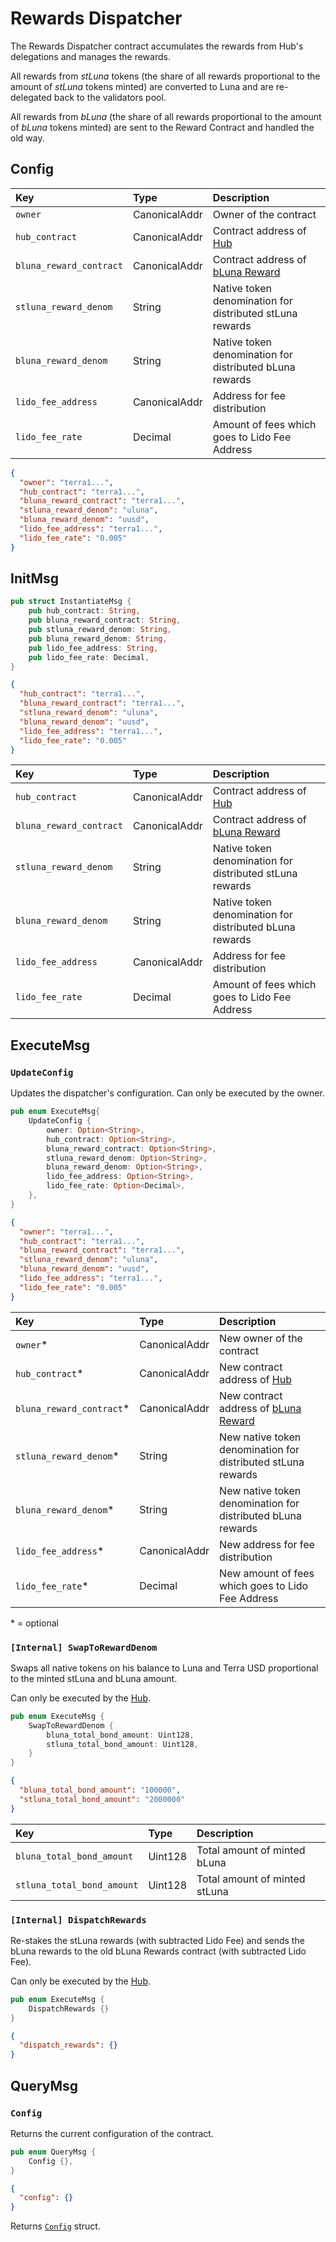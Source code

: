 # Rewards Dispatcher

The Rewards Dispatcher contract accumulates the rewards from Hub's delegations and manages the rewards.

All rewards from *stLuna* tokens (the share of all rewards proportional to the amount of *stLuna* tokens minted) are converted to Luna and are re-delegated back to the validators pool.

All rewards from *bLuna* (the share of all rewards proportional to the amount of *bLuna* tokens minted) are sent to the Reward Contract and handled the old way.

## Config

| Key | Type | Description |
| :--- | :--- | :--- |
| `owner` | CanonicalAddr | Owner of the contract |
| `hub_contract` | CanonicalAddr | Contract address of [Hub](hub) |
| `bluna_reward_contract` | CanonicalAddr | Contract address of [bLuna Reward](reward) |
| `stluna_reward_denom` | String | Native token denomination for distributed stLuna rewards |
| `bluna_reward_denom` | String | Native token denomination for distributed bLuna rewards |
| `lido_fee_address` | CanonicalAddr | Address for fee distribution |
| `lido_fee_rate` | Decimal | Amount of fees which goes to Lido Fee Address |

```json
{
  "owner": "terra1...",
  "hub_contract": "terra1...",
  "bluna_reward_contract": "terra1...",
  "stluna_reward_denom": "uluna",
  "bluna_reward_denom": "uusd",
  "lido_fee_address": "terra1...",
  "lido_fee_rate": "0.005"
}
```

## InitMsg

```rust
pub struct InstantiateMsg {
    pub hub_contract: String,
    pub bluna_reward_contract: String,
    pub stluna_reward_denom: String,
    pub bluna_reward_denom: String,
    pub lido_fee_address: String,
    pub lido_fee_rate: Decimal,
}
```

```json
{
  "hub_contract": "terra1...",
  "bluna_reward_contract": "terra1...",
  "stluna_reward_denom": "uluna",
  "bluna_reward_denom": "uusd",
  "lido_fee_address": "terra1...",
  "lido_fee_rate": "0.005" 
}
```

| Key | Type | Description |
| :--- | :--- | :--- |
| `hub_contract` | CanonicalAddr | Contract address of [Hub](hub) |
| `bluna_reward_contract` | CanonicalAddr | Contract address of [bLuna Reward](reward) |
| `stluna_reward_denom` | String | Native token denomination for distributed stLuna rewards |
| `bluna_reward_denom` | String | Native token denomination for distributed bLuna rewards |
| `lido_fee_address` | CanonicalAddr | Address for fee distribution |
| `lido_fee_rate` | Decimal | Amount of fees which goes to Lido Fee Address |

## ExecuteMsg

### ```UpdateConfig```

Updates the dispatcher's configuration. Can only be executed by the owner.

```rust
pub enum ExecuteMsg{
    UpdateConfig {
        owner: Option<String>,
        hub_contract: Option<String>,
        bluna_reward_contract: Option<String>,
        stluna_reward_denom: Option<String>,
        bluna_reward_denom: Option<String>,
        lido_fee_address: Option<String>,
        lido_fee_rate: Option<Decimal>,
    },
}
```

```json
{
  "owner": "terra1...",
  "hub_contract": "terra1...",
  "bluna_reward_contract": "terra1...",
  "stluna_reward_denom": "uluna",
  "bluna_reward_denom": "uusd",
  "lido_fee_address": "terra1...",
  "lido_fee_rate": "0.005" 
}
```

| Key | Type | Description |
| :--- | :--- | :--- |
| `owner`\* | CanonicalAddr | New owner of the contract |
| `hub_contract`\* | CanonicalAddr | New contract address of [Hub](hub) |
| `bluna_reward_contract`\* | CanonicalAddr | New contract address of [bLuna Reward](reward) |
| `stluna_reward_denom`\* | String | New native token denomination for distributed stLuna rewards |
| `bluna_reward_denom`\* | String | New native token denomination for distributed bLuna rewards |
| `lido_fee_address`\* | CanonicalAddr | New address for fee distribution |
| `lido_fee_rate`\* | Decimal | New amount of fees which goes to Lido Fee Address |

\* = optional

### ```[Internal] SwapToRewardDenom```

Swaps all native tokens on his balance to Luna and Terra USD proportional to the minted stLuna and bLuna amount.

Can only be executed by the [Hub](hub).

```rust
pub enum ExecuteMsg {
    SwapToRewardDenom {
        bluna_total_bond_amount: Uint128,
        stluna_total_bond_amount: Uint128,
    }
}
```

```json
{
  "bluna_total_bond_amount": "100000",
  "stluna_total_bond_amount": "2000000"
}
```

| Key | Type | Description |
| :--- | :--- | :--- |
| `bluna_total_bond_amount` | Uint128 | Total amount of minted bLuna |
| `stluna_total_bond_amount` | Uint128 | Total amount of minted stLuna |

### ```[Internal] DispatchRewards```

Re-stakes the stLuna rewards (with subtracted Lido Fee) and sends the bLuna rewards to the old bLuna Rewards contract (with subtracted Lido Fee).

Can only be executed by the [Hub](hub).

```rust
pub enum ExecuteMsg {
    DispatchRewards {}
}
```

```json
{
  "dispatch_rewards": {}
}
```

## QueryMsg

### ```Config```

Returns the current configuration of the contract.

```rust
pub enum QueryMsg {
    Config {},
}
```

```json
{
  "config": {}
}
```

Returns [`Config`](rewards_dispatcher#config) struct.